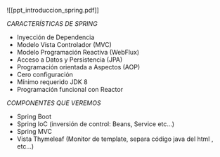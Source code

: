 ![[ppt_introduccion_spring.pdf]]


*CARACTERÍSTICAS DE SPRING*
* Inyección de Dependencia
* Modelo Vista Controlador (MVC)
* Modelo Programación Reactiva (WebFlux)
* Acceso a Datos y Persistencia (JPA)
* Programación orientada a Aspectos (AOP)
* Cero configuración
* Mínimo requerido JDK 8
* Programación funcional con Reactor

*COMPONENTES QUE VEREMOS*
* Spring Boot
* Spring IoC (inversión de control: Beans, Service etc...)
* Spring MVC
* Vista Thymeleaf (Monitor de template, separa código java del html , etc...)



